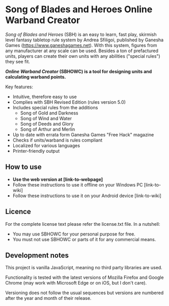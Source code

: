 # Song of Blades and Heroes Online Warband Creator #

_Song of Blades and Heroes_ (SBH) is an easy to learn, fast play, skirmish level fantasy tabletop rule system by Andrea Sfiligoi, published by Ganesha Games (https://www.ganeshagames.net). With this system, figures from any manufacturer at any scale can be used. Besides a ton of prefactured units, players can create their own units with any abilities ("special rules") they see fit.

**_Online Warband Creator_ (SBHOWC) is a tool for designing units and calculating warband points.**

Key features:
* Intuitive, therefore easy to use
* Complies with SBH Revised Edition (rules version 5.0)
* Includes special rules from the additions
  * Song of Gold and Darkness
  * Song of Wind and Water
  * Song of Deeds and Glory
  * Song of Arthur and Merlin
* Up to date with errata form Ganesha Games "Free Hack" magazine
* Checks if units/warband is rules compliant
* Localized for various languages
* Printer-friendly output

## How to use ##
* **Use the web version at [link-to-webpage]**
* Follow these instructions to use it offline on your Windows PC [link-to-wiki]
* Follow these instructions to use it on your Android device  [link-to-wiki]

## Licence ##
For the complete license text please refer the license.txt file. In a nutshell:
* You may use SBHOWC for your personal purpose for free.
* You must not use SBHOWC or parts of it for any commercial means.

## Development notes ##
This project is vanilla JavaScript, meaning no third party libraries are used.

Functionality is tested with the latest versions of Mozilla Firefox and Google Chrome (may work with Microsoft Edge or on iOS, but I don't care).

Versioning does not follow the usual sequences but versions are numbered after the year and month of their release.
